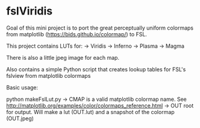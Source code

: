 # fslViridis

Goal of this mini project is to port the great perceptually uniform colormaps from matplotlib (https://bids.github.io/colormap/) to FSL.

This project contains LUTs for:
	-> Viridis
	-> Inferno
	-> Plasma
	-> Magma

There is also a little jpeg image for each map.

Also contains a simple Python script that creates lookup tables for FSL's fslview from matplotlib colormaps

Basic usage:

python makeFslLut.py <CMAP> <OUT>
	-> CMAP is a valid matplotlib colormap name. See http://matplotlib.org/examples/color/colormaps_reference.html
	-> OUT root for output. Will make a lut (OUT.lut) and a snapshot of the colormap (OUT.jpeg)
